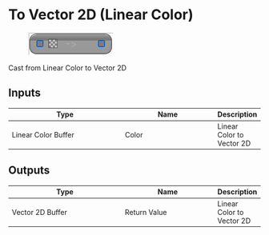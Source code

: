 # To Vector 2D (Linear Color)

<div align="left" data-full-width="false">

<figure><img src="To_Vector_2D_(Linear_Color).png" alt=""><figcaption></figcaption></figure>

</div>

Cast from Linear Color to Vector 2D

## Inputs

<table>
<thead><tr><th width="250">Type</th><th width="200">Name</th><th>Description</th></tr></thead>
<tbody>
<tr><td>Linear Color Buffer</td><td>Color</td><td>Linear Color to Vector 2D</td></tr>
</tbody>
</table>

## Outputs

<table>
<thead><tr><th width="250">Type</th><th width="200">Name</th><th>Description</th></tr></thead>
<tbody>
<tr><td>Vector 2D Buffer</td><td>Return Value</td><td>Linear Color to Vector 2D</td></tr>
</tbody>
</table>